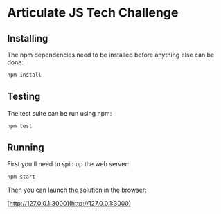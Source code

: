 # Articulate JS Tech Challenge

## Installing

The npm dependencies need to be installed before anything else can be done:

```bash
npm install
```

## Testing

The test suite can be run using npm:

```bash
npm test
```

## Running

First you'll need to spin up the web server:

```bash
npm start
```

Then you can launch the solution in the browser:

[http://127.0.0.1:3000](http://127.0.0.1:3000)